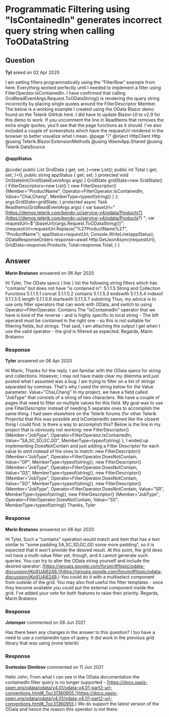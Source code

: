 # Programmatic Filtering using "IsContainedIn" generates incorrect query string when calling ToODataString

## Question

**Tyl** asked on 02 Apr 2020

I am setting filters programmatically using the "FilterRow" example from here. Everything worked perfectly until I needed to implement a filter using FilterOperator.IsContainedIn. I have confirmed that calling GridReadEventArgs.Request.ToODataString() is rendering the query string incorrectly by placing single quotes around the FilterDescriptor Member. The below is a working example I created using the OData Blazor demo found on the Telerik GitHub here. I did have to update Blazor-UI to v2.9 for this demo to work. If you uncomment the line in ReadItems that removes the extra single quotes, you'll see that the page functions as it should. I've also included a couple of screenshots which have the requestUrl rendered in the browser to better visualize what I mean. @page "/" @inject HttpClient Http @using Telerik.Blazor.ExtensionMethods @using WasmApp.Shared @using Telerik.DataSource <TelerikGrid Data=@GridData Height="460px" RowHeight="60" PageSize="10" Pageable="true" Sortable="true" FilterMode="@GridFilterMode.FilterRow" OnRead=@ReadItems TotalCount=@Total OnStateInit="@((GridStateEventArgs<ODataProduct> args)=> OnStateInit(args))"> <GridColumns> <GridColumn Field="ProductID" /> <GridColumn Field="ProductName" /> <GridColumn Field="Discontinued" /> </GridColumns> </TelerikGrid> <h4>@appStatus</h4> @code{ public List<ODataProduct> GridData { get; set; }=new List<ODataProduct>(); public int Total { get; set; }=0; public string appStatus { get; set; } protected void OnStateInit(GridStateEventArgs<ODataProduct> args) { GridState<ODataProduct> gridState=new GridState<ODataProduct>() { FilterDescriptors=new List<FilterDescriptorBase>() { new FilterDescriptor() {Member="ProductName", Operator=FilterOperator.IsContainedIn, Value="Chai,Chang", MemberType=typeof(string)} } }; args.GridState=gridState; } protected async Task ReadItems(GridReadEventArgs args) { var baseUrl=" [https://demos.telerik.com/kendo-ui/service-v4/odata/Products?](https://demos.telerik.com/kendo-ui/service-v4/odata/Products?) "; var requestUrl=$"{baseUrl}{args.Request.ToODataString()}"; //requestUrl=requestUrl.Replace("%27ProductName%27", "ProductName"); appStatus=requestUrl; Console.WriteLine(appStatus); ODataResponseOrders response=await Http.GetJsonAsync<ODataResponseOrders>(requestUrl); GridData=response.Products; Total=response.Total; } }

## Answer

**Marin Bratanov** answered on 06 Apr 2020

Hi Tyler, The OData specs ( link ) list the following string filters which has "contains" but does not have "is contained in": 5.1.1.5 String and Collection Functions
5.1.1.5.1 concat
5.1.1.5.2 contains
5.1.1.5.3 endswith
5.1.1.5.4 indexof
5.1.1.5.5 length
5.1.1.5.6 startswith
5.1.1.5.7 substring Thus, my advice is to use only filter operators that can work with OData, and switch to using Operator=FilterOperator. Contains The "IsContainedIn" operator that we have is kind of the reverse - and is highly specific to local string - The left operand must be contained in the right one - so this is not suitable for filtering fields, but strings. That said, I am attaching the output I get when I use the valid operator - the grid is filtered as expected. Regards, Marin Bratanov

### Response

**Tyler** answered on 06 Apr 2020

Hi Marin, Thanks for the reply. I am familiar with the OData specs for string and collections. However, I may not have made clear my dilemma and just posted what I assumed was a bug. I am trying to filter on a list of strings separated by commas. That's why I used the string below for the Value parameter. Value="Chai,Chang" In my project, we have a field called "JobType" that consists of a string of two characters. We have a couple of pages that need to filter on multiple values for this field. My goal was to use one FilterDescriptor instead of needing 5 separate ones to accomplish the same thing. I had seen elsewhere on the Telerik forums (for other Telerik Projects) that this was possible and IsContainedIn seemed like the closest thing I could find. Is there a way to accomplish this? Below is the line in my project that is obviously not working: new FilterDescriptor() {Member="JobType", Operator=FilterOperator.IsContainedIn, Value="SA,SC,SD,GC,GD", MemberType=typeof(string) }, I ended up implementing DoesNotContain and just adding a Filter Descriptor for each value to omit instead of the ones to match: new FilterDescriptor() {Member="JobType", Operator=FilterOperator.DoesNotContain, Value="GP", MemberType=typeof(string)}, new FilterDescriptor() {Member="JobType", Operator=FilterOperator.DoesNotContain, Value="GS", MemberType=typeof(string)}, new FilterDescriptor() {Member="JobType", Operator=FilterOperator.DoesNotContain, Value="SO", MemberType=typeof(string)}, new FilterDescriptor() {Member="JobType", Operator=FilterOperator.DoesNotContain, Value="SR", MemberType=typeof(string)}, new FilterDescriptor() {Member="JobType", Operator=FilterOperator.DoesNotContain, Value="SS", MemberType=typeof(string)} Thanks, Tyler

### Response

**Marin Bratanov** answered on 06 Apr 2020

Hi Tyler, Such a "contains" operation would match and item that has a text similar to "some padding SA,SC,SD,GC,GD some more padding", so it is expected that it won't provide the desired result. At this point, the grid does not have a multi-value filter yet, though, and it cannot generate such queries. You can try to alter the OData string yourself and include the desired operator: [https://groups.google.com/forum/#!topic/odata-discussion/jKqXU4i6248.](https://groups.google.com/forum/#!topic/odata-discussion/jKqXU4i6248.) You could do it with a multiselect component from outside of the grid. You may also find useful the filter templates - once they become available you could put the external component inside the grid. I've added your vote for both features to raise their priority. Regards, Marin Bratanov

### Response

**Jstemper** commented on 08 Jun 2021

Has there been any changes in the answer to this question? I too have a need to use a containedin type of query. It did work in the previous grid library that was using (none telerik)

### Response

**Svetoslav Dimitrov** commented on 11 Jun 2021

Hello John, From what I can see in the OData documentation the containedIn filter query is no longer supported - [https://docs.oasis-open.org/odata/odata/v4.01/odata-v4.01-part2-url-conventions.html#_Toc31360955.](https://docs.oasis-open.org/odata/odata/v4.01/odata-v4.01-part2-url-conventions.html#_Toc31360955.) We do support the latest version of the OData and hence the reason this operator is not there.
